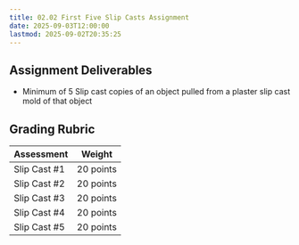 ```yaml
---
title: 02.02 First Five Slip Casts Assignment
date: 2025-09-03T12:00:00
lastmod: 2025-09-02T20:35:25
---
```


## Assignment Deliverables

- Minimum of 5 Slip cast copies of an object pulled from a plaster slip cast mold of that object

## Grading Rubric

<div class="responsive-table-markdown">

| Assessment   | Weight    |
| ------------ | --------- |
| Slip Cast #1 | 20 points |
| Slip Cast #2 | 20 points |
| Slip Cast #3 | 20 points |
| Slip Cast #4 | 20 points |
| Slip Cast #5 | 20 points |

</div>
